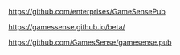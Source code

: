 https://github.com/enterprises/GameSensePub

https://gamessense.github.io/beta/

https://github.com/GamesSense/gamesense.pub

